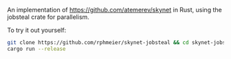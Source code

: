 An implementation of https://github.com/atemerev/skynet in Rust, using the jobsteal crate for parallelism.

To try it out yourself:
```sh
git clone https://github.com/rphmeier/skynet-jobsteal && cd skynet-jobsteal
cargo run --release
```